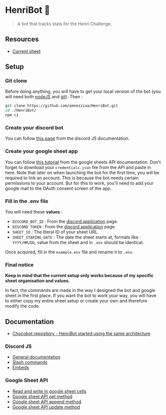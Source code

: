 # HenriBot 🍩

> A bot that tracks stats for the Henri Challenge.

## Resources

- [Current sheet](https://docs.google.com/spreadsheets/d/1_9VKhiAp9E4STmI9wpgV3mRElIXjzxhKiF9BlIiGNWM)

## Setup

### Git clone

Before doing anything, you will have to get your local version of the bot (you will need both [nodeJS](https://nodejs.org/en/) and [git](https://git-scm.com/)). Then :

```sh
git clone https://github.com/amnezziaa/HenriBot.git
cd ./HenriBot/
npm ci
```

### Create your discord bot

You can follow [this page](https://discordjs.guide/preparations/setting-up-a-bot-application.html) from the discord JS documentation.

### Create your google sheet app

You can follow [this tutorial](https://developers.google.com/sheets/api/quickstart/nodejs?hl=fr) from the google sheets API documentation.
Don't forget to download your `credentials.json` file from the API and paste in here.
Note that later on when launching the bot for the first time, you will be required to link an account. This is because the bot needs certain permissions to your account. But for this to work, you'll need to add your google mail to the OAuth consent screen of the app.

### Fill in the .env file

You will need these **values** :

- `DISCORD_BOT_ID` : From the [discord application](https://discord.com/developers/applications) page.
- `DISCORD_TOKEN` : From the [discord application](https://discord.com/developers/applications) page.
- `SHEET_ID` : The literal ID of your sheet URL.
- `SHEET_STARING_DATE` : The date the sheet starts at, formats like : `YYYY/MM/DD`, value from the sheet and in `.env` should be identical.

Once acquired, fill in the `example.env` file and rename it to `.env`.

### Final notice

**Keep in mind that the current setup only works because of my specific sheet organisation and values.**

In fact, the commands are made in the way I designed the bot and google sheet in the first place. If you want the bot to work your way, you will have to either copy my entire sheet setup or create your own and therefore modify the code.

## Documentation

- [Chocobot repository - HenriBot started using the same architecture](https://github.com/amnezziaa/ChocoBot)

### Discord JS

- [General documentation](https://discord.js.org/#/docs/discord.js/main/general/welcome)
- [Slash commands](https://discordjs.guide/slash-commands/response-methods.html#ephemeral-responses)
- [Embeds](https://discordjs.guide/popular-topics/embeds.html#using-the-embed-constructor)

### Google Sheet API

- [Read and write in google sheet cells](https://developers.google.com/sheets/api/guides/values?hl=fr)
- [Google sheet API get method](https://developers.google.com/sheets/api/reference/rest/v4/spreadsheets.values/get)
- [Google sheet API append method](https://developers.google.com/sheets/api/reference/rest/v4/spreadsheets.values/append)
- [Google sheet API update method](https://developers.google.com/sheets/api/reference/rest/v4/spreadsheets.values/update)
